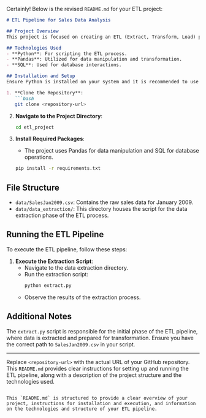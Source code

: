 Certainly! Below is the revised `README.md` for your ETL project:

```markdown
# ETL Pipeline for Sales Data Analysis

## Project Overview
This project is focused on creating an ETL (Extract, Transform, Load) pipeline using Python to process sales data from January 2009. The process involves extracting data from a CSV file, performing necessary transformations to clean and standardize the data, and then loading it into a SQLite database for in-depth analysis.

## Technologies Used
- **Python**: For scripting the ETL process.
- **Pandas**: Utilized for data manipulation and transformation.
- **SQL**: Used for database interactions.

## Installation and Setup
Ensure Python is installed on your system and it is recommended to use a virtual environment for project dependencies.

1. **Clone the Repository**:
   ```bash
   git clone <repository-url>
   ```

2. **Navigate to the Project Directory**:
   ```bash
   cd etl_project
   ```

3. **Install Required Packages**:
   - The project uses Pandas for data manipulation and SQL for database operations.
   ```bash
   pip install -r requirements.txt
   ```

## File Structure
- `data/SalesJan2009.csv`: Contains the raw sales data for January 2009.
- `data/data_extraction/`: This directory houses the script for the data extraction phase of the ETL process.

## Running the ETL Pipeline
To execute the ETL pipeline, follow these steps:

1. **Execute the Extraction Script**:
   - Navigate to the data extraction directory.
   - Run the extraction script:
     ```bash
     python extract.py
     ```
   - Observe the results of the extraction process.

## Additional Notes
The `extract.py` script is responsible for the initial phase of the ETL pipeline, where data is extracted and prepared for transformation. Ensure you have the correct path to `SalesJan2009.csv` in your script.

---

Replace `<repository-url>` with the actual URL of your GitHub repository. This `README.md` provides clear instructions for setting up and running the ETL pipeline, along with a description of the project structure and the technologies used.
```

This `README.md` is structured to provide a clear overview of your project, instructions for installation and execution, and information on the technologies and structure of your ETL pipeline.